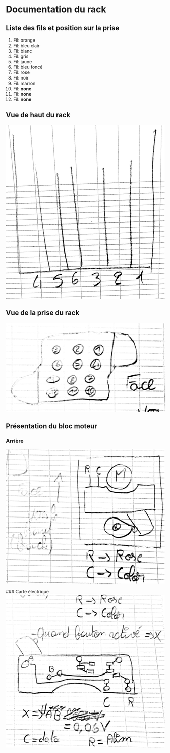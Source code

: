 # Documentation du rack

## Liste des fils et position sur la prise

1. Fil: orange
2. Fil: bleu clair
3. Fil: blanc
4. Fil: gris
5. Fil: jaune
6. Fil: bleu foncé
7. Fil: rose
8. Fil: noir
9. Fil: marron
10. Fil: **none**
11. Fil: **none**
12. Fil: **none**

## Vue de haut du rack
![Top view](src/top-view.jpg)

## Vue de la prise du rack
![Prise view](src/prise.jpg)

## Présentation du bloc moteur

### Arrière
![Back view](src/back.jpg)

### Carte électrique
![Electronic card](src/electronic.jpg)
